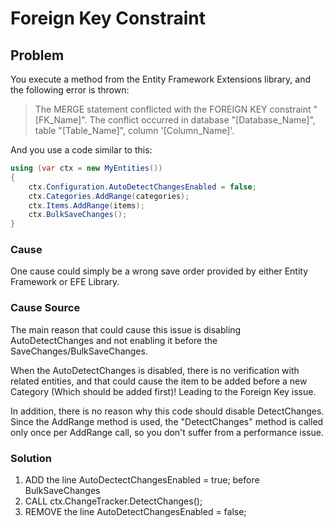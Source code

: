 # Foreign Key Constraint

## Problem

You execute a method from the Entity Framework Extensions library, and the following error is thrown:

> The MERGE statement conflicted with the FOREIGN KEY constraint "[FK_Name]". The conflict occurred in database "[Database_Name]", table "[Table_Name]", column \'[Column_Name]\'.

And you use a code similar to this:


```csharp
using (var ctx = new MyEntities())
{
	ctx.Configuration.AutoDetectChangesEnabled = false;
	ctx.Categories.AddRange(categories);
	ctx.Items.AddRange(items);
	ctx.BulkSaveChanges();
}
```

### Cause

One cause could simply be a wrong save order provided by either Entity Framework or EFE Library.

### Cause Source
The main reason that could cause this issue is disabling AutoDetectChanges and not enabling it before the SaveChanges/BulkSaveChanges.

When the AutoDetectChanges is disabled, there is no verification with related entities, and that could cause the item to be added before a new Category (Which should be added first)! Leading to the Foreign Key issue.

In addition, there is no reason why this code should disable DetectChanges. Since the AddRange method is used, the "DetectChanges" method is called only once per AddRange call, so you don't suffer from a performance issue.

### Solution

1. ADD the line AutoDectectChangesEnabled = true; before BulkSaveChanges
2. CALL ctx.ChangeTracker.DetectChanges();
3. REMOVE the line AutoDetectChangesEnabled = false;

